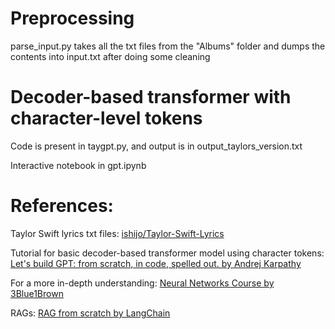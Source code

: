 # Preprocessing

parse_input.py takes all the txt files from the "Albums" folder and dumps the contents into input.txt after doing some cleaning


# Decoder-based transformer with character-level tokens

Code is present in taygpt.py, and output is in output_taylors_version.txt

Interactive notebook in gpt.ipynb


# References:

Taylor Swift lyrics txt files: [ishijo/Taylor-Swift-Lyrics](https://github.com/ishijo/Taylor-Swift-Lyrics/tree/main/data/Albums)

Tutorial for basic decoder-based transformer model using character tokens: [Let's build GPT: from scratch, in code, spelled out. by Andrej Karpathy](https://www.youtube.com/watch?v=kCc8FmEb1nY)

For a more in-depth understanding: [Neural Networks Course by 3Blue1Brown](https://www.youtube.com/playlist?list=PLZHQObOWTQDNU6R1_67000Dx_ZCJB-3pi)

RAGs: [RAG from scratch by LangChain](https://www.youtube.com/playlist?list=PLfaIDFEXuae2LXbO1_PKyVJiQ23ZztA0x)
